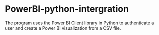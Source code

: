 # PowerBI-python-intergration
The program uses the Power BI Client library in Python to authenticate a user and create a Power BI visualization from a CSV file.
